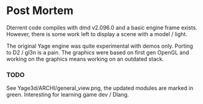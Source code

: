 # Post Mortem

Dterrent code compiles with dmd v2.096.0 and a basic engine frame exists. However, there is some work left to display a scene with a model / light.

The original Yage engine was quite experimental with demos only. Porting to D2 / gl3n is a pain. The graphics were based on first gen OpenGL and working on the graphics means working on an outdated stack.

### TODO
See Yage3d/ARCHI/general_view.png, the updated modules are marked in green. Interesting for learning game dev / Dlang.
